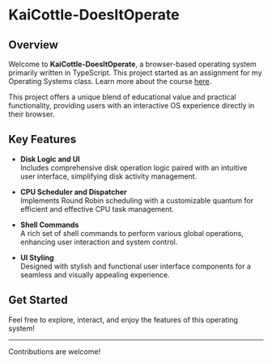 # KaiCottle-DoesItOperate

## Overview
Welcome to **KaiCottle-DoesItOperate**, a browser-based operating system primarily written in TypeScript. This project started as an assignment for my Operating Systems class. Learn more about the course [here](#). 

This project offers a unique blend of educational value and practical functionality, providing users with an interactive OS experience directly in their browser.

## Key Features
- **Disk Logic and UI**  
  Includes comprehensive disk operation logic paired with an intuitive user interface, simplifying disk activity management.

- **CPU Scheduler and Dispatcher**  
  Implements Round Robin scheduling with a customizable quantum for efficient and effective CPU task management.

- **Shell Commands**  
  A rich set of shell commands to perform various global operations, enhancing user interaction and system control.

- **UI Styling**  
  Designed with stylish and functional user interface components for a seamless and visually appealing experience.

## Get Started
Feel free to explore, interact, and enjoy the features of this operating system!

---
Contributions are welcome!

